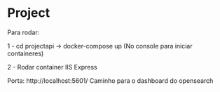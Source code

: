 # Project

Para rodar: 

1 - cd projectapi -> docker-compose up (No console para iniciar containeres)

2 - Rodar container IIS Express



Porta: http://localhost:5601/   Caminho para o dashboard do opensearch
